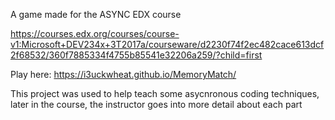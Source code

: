 A game made for the ASYNC EDX course

https://courses.edx.org/courses/course-v1:Microsoft+DEV234x+3T2017a/courseware/d2230f74f2ec482cace613dcf2f68532/360f7885334f4755b85541e32206a259/?child=first

Play here: https://i3uckwheat.github.io/MemoryMatch/

This project was used to help teach some asycnronous coding techniques, later in the course, the instructor goes into more detail about each part
